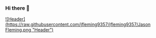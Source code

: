 ### Hi there 👋

[![Header](https://raw.githubusercontent.com/jfleming9357/jfleming9357/Jason Fleming.png "Header")](https://some-url.dev/)

<!--
**jfleming9357/jfleming9357** is a ✨ _special_ ✨ repository because its `README.md` (this file) appears on your GitHub profile.

Here are some ideas to get you started:

- 🔭 I’m currently working on ...
- 🌱 I’m currently learning ...
- 👯 I’m looking to collaborate on ...
- 🤔 I’m looking for help with ...
- 💬 Ask me about ...
- 📫 How to reach me: ...
- 😄 Pronouns: ...
- ⚡ Fun fact: ...
-->
